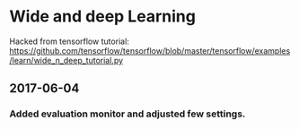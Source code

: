 # Wide and deep Learning


Hacked from tensorflow tutorial:
https://github.com/tensorflow/tensorflow/blob/master/tensorflow/examples/learn/wide_n_deep_tutorial.py


##  2017-06-04
### Added evaluation monitor and adjusted few settings.
